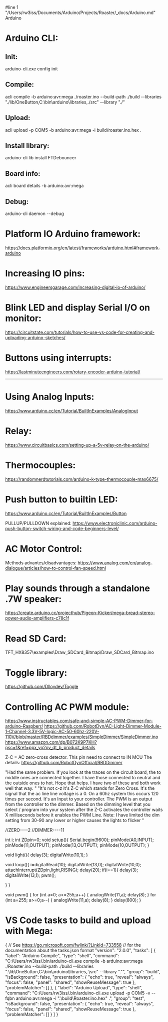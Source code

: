 #line 1 "/Users/rw3iss/Documents/Arduino/Projects/Roaster/_docs/Arduino.md"
Arduino

# Arduino CLI:

## Init:
arduino-cli.exe config init

## Compile:
acli compile -b arduino:avr:mega ./roaster.ino --build-path ./build --libraries "./lib/OneButton,C:\bin\arduino\libraries,./src" --library "./"

## Upload:
acli upload -p COM5 -b arduino:avr:mega -i build/roaster.ino.hex .

## Install library:
arduino-cli lib install FTDebouncer

## Board info:
acli board details -b arduino:avr:mega

## Debug:
arduino-cli daemon --debug




# Platform IO Arduino framework:
https://docs.platformio.org/en/latest/frameworks/arduino.html#framework-arduino


# Increasing IO pins:
https://www.engineersgarage.com/increasing-digital-io-of-arduino/


# Blink LED and display Serial I/O on monitor:
https://circuitstate.com/tutorials/how-to-use-vs-code-for-creating-and-uploading-arduino-sketches/


# Buttons using interrupts:
https://lastminuteengineers.com/rotary-encoder-arduino-tutorial/


--------------------------------------------------------------------------------

# Using Analog Inputs:
https://www.arduino.cc/en/Tutorial/BuiltInExamples/AnalogInput


# Relay:
https://www.circuitbasics.com/setting-up-a-5v-relay-on-the-arduino/ 


# Thermocouples:
https://randomnerdtutorials.com/arduino-k-type-thermocouple-max6675/



# Push button to builtin LED:
https://www.arduino.cc/en/Tutorial/BuiltInExamples/Button

PULLUP/PULLDOWN explained:
https://www.electroniclinic.com/arduino-push-button-switch-wiring-and-code-beginners-level/



# AC Motor Control:
Methods advantes/disadvantages:
https://www.analog.com/en/analog-dialogue/articles/how-to-control-fan-speed.html


# Play sounds through a standalone .7W speaker:
https://create.arduino.cc/projecthub/Pigeon-Kicker/mega-bread-stereo-power-audio-amplifiers-c78c1f


# Read SD Card:
TFT_HX8357\examples\Draw_SDCard_Bitmap\Draw_SDCard_Bitmap.ino


# Toggle library:
https://github.com/Dlloydev/Toggle


# Controlling AC PWM module:
https://www.instructables.com/safe-and-simple-AC-PWM-Dimmer-for-arduino-Raspberr/
https://github.com/RobotDyn/AC-Light-Dimmer-Module-1-Channel-3.3V-5V-logic-AC-50-60hz-220V-110V/blob/master/RBDdimmer/examples/SimpleDimmer/SimpleDimmer.ino
https://www.amazon.com/dp/B072K9P7KH?psc=1&ref=ppx_yo2ov_dt_b_product_details

Z-C = AC zero-cross detector. This pin need to connect to IN MCU
The details: https://github.com/RobotDynOfficial/RBDDimmer

"Had the same problem. If you look at the traces on the circuit board, the to middle ones are connected together. I have those connected to neutral and the outside ones to hot. Hope that helps. I have two of these and both work well that way.
"
"It's not c-z it's Z-C which stands for Zero Cross. It's the signal that the ac line line voltage is a 0. On a 60hz system this occurs 120 times per second. It's an Input to your controller. The PWM is an output from the controller to the dimmer. Based on the dimming level that you select / program into your system after the Z-C activates the controller waits X milliseconds before it enables the PWM Line. Note: I have limited the dim setting from 30-90 any lower or higher causes the lights to flicker
"


//ZERO----2
//DIMMER----11


int i;
int ZDpin=0;
void setup(){
Serial.begin(9600);
pinMode(A0,INPUT);
pinMode(11,OUTPUT);
pinMode(13,OUTPUT);
pinMode(10,OUTPUT);
}

void light(){
delay(3);
digitalWrite(10,1);
}

void loop(){
i=digitalRead(10);
digitalWrite(13,0);
digitalWrite(10,0);
attachInterrupt(ZDpin,light,RISING);
delay(20);
if(i==1){
delay(3);
digitalWrite(13,1);
pwm();

}
}

void pwm()
{
for (int a=0; a<=255;a++)
{
analogWrite(11,a);
delay(8);
}
for (int a=255; a>=0;a--)
{
analogWrite(11,a);
delay(8);
}
delay(800);
}














# VS Code tasks to build and upload with Mega:
{
    // See https://go.microsoft.com/fwlink/?LinkId=733558
    // for the documentation about the tasks.json format
    "version": "2.0.0",
    "tasks": [
        {
            "label": "Arduino Compile",
            "type": "shell",
            "command": "C:/Users/rw3iss/.bin/arduino-cli.exe compile -b arduino:avr:mega ./Roaster.ino --build-path ./build --libraries \".\\lib\\OneButton,C:\\bin\\arduino\\libraries,.\\src\" --library \".\"",
            "group": "build",
            "isBackground": false,
            "presentation": {
                "echo": true,
                "reveal": "always",
                "focus": false,
                "panel": "shared",
                "showReuseMessage": true
            },
            "problemMatcher": []
        },
        {
            "label": "Arduino Upload",
            "type": "shell",
            "command": "C:/Users/rw3iss/.bin/arduino-cli.exe upload -p COM5 -v --fqbn arduino:avr:mega -i \".\\build\\Roaster.ino.hex\" .",
            "group": "test",
            "isBackground": false,
            "presentation": {
                "echo": true,
                "reveal": "always",
                "focus": false,
                "panel": "shared",
                "showReuseMessage": true
            },
            "problemMatcher": []
        }
    ]
}


